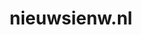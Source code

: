 ---
layout: post
title:  "nieuwsienw.nl"
internal_url:  "/dutchgov/nieuwsienw.nl.html"
categories: dutchgov
---